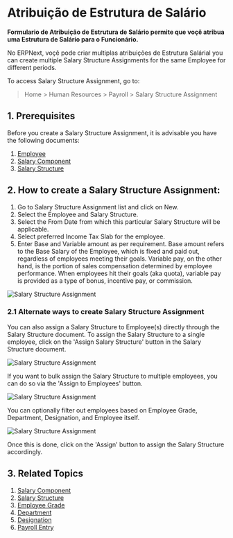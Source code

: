 <!-- add-breadcrumbs -->
# Atribuição de Estrutura de Salário

**Formulario de Atribuição de Estrutura de Salário permite que voçẽ atribua uma Estrutura de Salário para o Funcionário.**


No ERPNext, voçê pode criar multiplas atribuições de Estrutura Salárial  you can create multiple Salary Structure Assignments for the same Employee for different periods. 

To access Salary Structure Assignment, go to:
> Home > Human Resources > Payroll > Salary Structure Assignment

## 1. Prerequisites

Before you create a Salary Structure Assignment, it is advisable you have the following documents:

1. [Employee](/docs/user/manual/en/human-resources/employee)
1. [Salary Component](/docs/user/manual/en/human-resources/salary-component)
1. [Salary Structure](/docs/user/manual/en/human-resources/salary-structure)

## 2. How to create a Salary Structure Assignment:

1. Go to Salary Structure Assignment list and click on New.
1. Select the Employee and Salary Structure.
1. Select the From Date from which this particular Salary Structure will be applicable.
1. Select preferred Income Tax Slab for the employee.
1. Enter Base and Variable amount as per requirement. Base amount refers to the Base Salary of the Employee, which is fixed and paid out, regardless of employees meeting their goals. Variable pay, on the other hand, is the portion of sales compensation determined by employee performance. When employees hit their goals (aka quota), variable pay is provided as a type of bonus, incentive pay, or commission. 

 <img class="screenshot" alt="Salary Structure Assignment" src="{{docs_base_url}}/assets/img/human-resources/salary-structure-assignment.png">

### 2.1 Alternate ways to create Salary Structure Assignment

You can also assign a Salary Structure to Employee(s) directly through the Salary Structure document. To assign the Salary Structure to a single employee, click on the 'Assign Salary Structure' button in the Salary Structure document.

<img class="screenshot" alt="Salary Structure Assignment" src="{{docs_base_url}}/assets/img/human-resources/assign-sal1.png">

If you want to bulk assign the Salary Structure to multiple employees, you can do so via the 'Assign to Employees' button.

<img class="screenshot" alt="Salary Structure Assignment" src="{{docs_base_url}}/assets/img/human-resources/assign-sal2.png">

You can optionally filter out employees based on Employee Grade, Department, Designation, and Employee itself.

<img class="screenshot" alt="Salary Structure Assignment" src="{{docs_base_url}}/assets/img/human-resources/assign-sal3.png">

Once this is done, click on the 'Assign' button to assign the Salary Structure accordingly.

## 3. Related Topics

1. [Salary Component](/docs/user/manual/en/human-resources/salary-component)
1. [Salary Structure](/docs/user/manual/en/human-resources/salary-structure)
1. [Employee Grade](/docs/user/manual/en/human-resources/employee-grade)
1. [Department](/docs/user/manual/en/human-resources/department)
1. [Designation](/docs/user/manual/en/human-resources/designation)
1. [Payroll Entry](/docs/user/manual/en/human-resources/payroll-entry)


